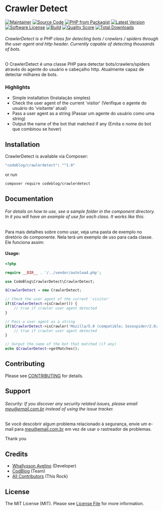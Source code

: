 # Crawler Detect 

[![Maintainer](http://img.shields.io/badge/maintainer-@whallysson-blue.svg?style=flat-square)](https://twitter.com/whallysson)
[![Source Code](http://img.shields.io/badge/source-codeblog/crawlerdetect-blue.svg?style=flat-square)](https://github.com/whallysson/crawlerdetect)
[![PHP from Packagist](https://img.shields.io/packagist/php-v/codeblog/crawlerdetect.svg?style=flat-square)](https://packagist.org/packages/codeblog/crawlerdetect)
[![Latest Version](https://img.shields.io/github/release/whallysson/crawlerdetect.svg?style=flat-square)](https://github.com/whallysson/crawlerdetect/releases)
[![Software License](https://img.shields.io/badge/license-MIT-brightgreen.svg?style=flat-square)](LICENSE)
[![Build](https://img.shields.io/scrutinizer/build/g/whallysson/crawlerdetect.svg?style=flat-square)](https://scrutinizer-ci.com/g/whallysson/crawlerdetect)
[![Quality Score](https://img.shields.io/scrutinizer/g/whallysson/crawlerdetect.svg?style=flat-square)](https://scrutinizer-ci.com/g/whallysson/crawlerdetect)
[![Total Downloads](https://img.shields.io/packagist/dt/codeblog/crawlerdetect.svg?style=flat-square)](https://packagist.org/packages/codeblog/crawlerdetect)

###### CrawlerDetect is a PHP class for detecting bots / crawlers / spiders through the user agent and http header. Currently capable of detecting thousands of bots.

O CrawlerDetect é uma classe PHP para detectar bots/crawlers/spiders através do agente do usuário e cabeçalho http. Atualmente capaz de detectar milhares de bots.


### Highlights

- Simple installation (Instalação simples)
- Check the user agent of the current 'visitor' (Verifique o agente do usuário do 'visitante' atual)
- Pass a user agent as a string (Passar um agente do usuário como uma string)
- Output the name of the bot that matched if any (Emita o nome do bot que combinou se hover)

## Installation

CrawlerDetect is available via Composer:

```bash
"codeblog/crawlerdetect": "^1.0"
```

or run

```bash
composer require codeblog/crawlerdetect
```

## Documentation

###### For details on how to use, see a sample folder in the component directory. In it you will have an example of use for each class. It works like this:

Para mais detalhes sobre como usar, veja uma pasta de exemplo no diretório do componente. Nela terá um exemplo de uso para cada classe. Ele funciona assim:

#### Usage:

```php
<?php

require __DIR__ . '/../vendor/autoload.php';

use CodeBlog\CrawlerDetect\CrawlerDetect;

$CrawlerDetect = new CrawlerDetect;

// Check the user agent of the current 'visitor'
if($CrawlerDetect->isCrawler()) {
    // true if crawler user agent detected
}

// Pass a user agent as a string
if($CrawlerDetect->isCrawler('Mozilla/5.0 (compatible; Sosospider/2.0; +http://help.soso.com/webspider.htm)')) {
    // true if crawler user agent detected
}

// Output the name of the bot that matched (if any)
echo $CrawlerDetect->getMatches();
```


## Contributing

Please see [CONTRIBUTING](https://github.com/whallysson/crawlerdetect/blob/master/CONTRIBUTING.md) for details.

## Support

###### Security: If you discover any security related issues, please email meu@email.com.br instead of using the issue tracker.

Se você descobrir algum problema relacionado à segurança, envie um e-mail para meu@email.com.br em vez de usar o rastreador de problemas.

Thank you

## Credits

- [Whallysson Avelino](https://github.com/whallysson) (Developer)
- [CodBlog](https://github.com/whallysson) (Team)
- [All Contributors](https://github.com/whallysson/crawlerdetect/contributors) (This Rock)

## License

The MIT License (MIT). Please see [License File](https://github.com/codeblog/crawlerdetect/blob/master/LICENSE) for more information.
